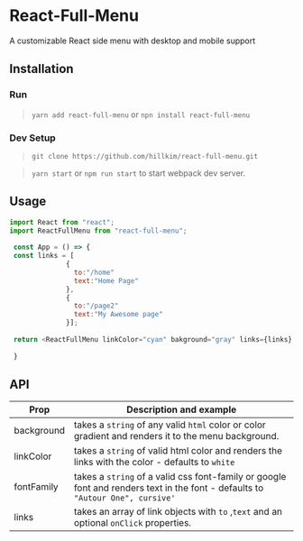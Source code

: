 # React-Full-Menu
 A customizable React side menu with desktop and mobile support
 
 ## Installation
 ### Run
 > `yarn add react-full-menu`
        or
 > `npn install react-full-menu`
 
 ### Dev Setup
 
 > `git clone https://github.com/hillkim/react-full-menu.git`
 
 
 > `yarn start` or `npm run start` to start webpack dev server.
 

 ## Usage 
 ```js
 import React from "react";
 import ReactFullMenu from "react-full-menu";
  
  const App = () => {
  const links = [
               { 
                 to:"/home"
                 text:"Home Page"
               }, 
               { 
                 to:"/page2"
                 text:"My Awesome page"
               }];
  
  return <ReactFullMenu linkColor="cyan" bakground="gray" links={links} />
  
  }
 ```
 
 ## API
 | Prop                      | Description  and example                                                                                                                                                                                                 |
| -------------------------- | ----------------------------------------------------------------------------------------------------------------------------------------------------------------------------------------------------------------------- |
| background                 | takes a `string` of any valid `html` color or color gradient and renders it to the menu background.  |
| linkColor                  | takes a `string` of valid html color and renders the links with the color - defaults to `white`                                                                                             |
| fontFamily       | takes a `string` of a valid css font-family or google font and renders text in the font - defaults to `"Autour One", cursive'`                                                                                                                                                                      |
| links                   |  takes an array of link objects with `to` ,`text` and  an optional `onClick`  properties.       |
 
 
 
